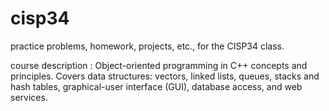# cisp34
practice problems, homework, projects, etc., for the CISP34 class.

course description : 
Object-oriented programming in C++ concepts and principles. 
Covers data structures: vectors, linked lists, queues, stacks and hash tables, graphical-user interface (GUI), database access, and web services.

